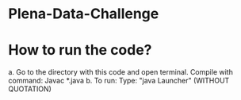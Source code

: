 # Plena-Data-Challenge

# How to run the code?

a. Go to the directory with this code and open terminal. Compile with command: Javac *.java
b. To run: Type: "java Launcher" (WITHOUT QUOTATION)
